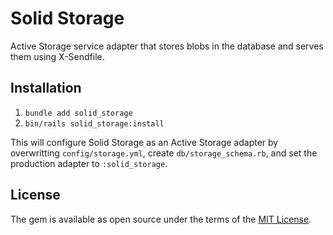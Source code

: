 # Solid Storage

Active Storage service adapter that stores blobs in the database and serves
them using X-Sendfile.

## Installation

1. `bundle add solid_storage`
2. `bin/rails solid_storage:install`

This will configure Solid Storage as an Active Storage adapter by overwritting `config/storage.yml`, create `db/storage_schema.rb`, and set the production adapter to `:solid_storage`.

## License
The gem is available as open source under the terms of the [MIT License](https://opensource.org/licenses/MIT).
